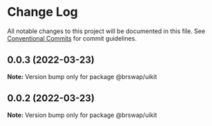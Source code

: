 # Change Log

All notable changes to this project will be documented in this file.
See [Conventional Commits](https://conventionalcommits.org) for commit guidelines.

## 0.0.3 (2022-03-23)

**Note:** Version bump only for package @brswap/uikit





## 0.0.2 (2022-03-23)

**Note:** Version bump only for package @brswap/uikit
